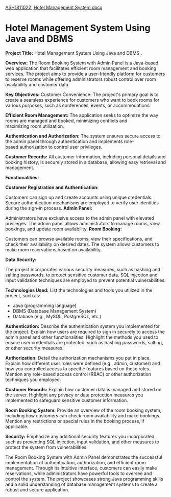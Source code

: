 [ASH1811022 ,Hotel Management System.docx](https://github.com/Bill-Board/java-project/files/12113598/ASH1811022.Hotel.Management.System.docx)
# Hotel Management System Using Java and DBMS 

**Project Title:** Hotel Management System Using Java and DBMS .

**Overview:** The Room Booking System with Admin Panel is a Java-based web application that facilitates efficient room management and booking services. The project aims to provide a user-friendly platform for customers to reserve rooms while offering administrators robust control over room availability and customer data.

  **Key Objectives:**
  Customer Convenience: The project's primary goal is to create a seamless experience for customers who want to book rooms for various      purposes, such as conferences, events, or accommodations.

  **Efficient Room Management:** The application seeks to optimize the way rooms are managed and booked, minimizing conflicts and       
  maximizing room utilization.

  **Authentication and Authorization:** The system ensures secure access to the admin panel through authentication and implements role-  
  based authorization to control user privileges.

  **Customer Records:** All customer information, including personal details and booking history, is securely stored in a database, 
  allowing easy retrieval and management.

  **Functionalities:**

  **Customer Registration and Authentication:**

  Customers can sign up and create accounts using unique credentials.
  Secure authentication mechanisms are employed to verify user identities during the sign-in process.
  **Admin Panel:**

  Administrators have exclusive access to the admin panel with elevated privileges.
  The admin panel allows administrators to manage rooms, view bookings, and update room availability.
  **Room Booking:**

  Customers can browse available rooms, view their specifications, and check their availability on desired dates.
  The system allows customers to make room reservations based on availability.
  
  **Data Security:**

  The project incorporates various security measures, such as hashing and salting passwords, to protect sensitive customer data.
  SQL injection and input validation techniques are employed to prevent potential vulnerabilities.


**Technologies Used:** List the technologies and tools you utilized in the project, such as:

- Java (programming language)
- DBMS (Database Management System)
- Database (e.g., MySQL, PostgreSQL, etc.)

**Authentication:**
Describe the authentication system you implemented for the project. Explain how users are required to sign in securely to access the admin panel and other functionalities. Highlight the methods you used to ensure user credentials are protected, such as hashing passwords, salting, or other security measures.

**Authorization:**
Detail the authorization mechanisms you put in place. Explain how different user roles were defined (e.g., admin, customer) and how you controlled access to specific features based on these roles. Mention any role-based access control (RBAC) or other authorization techniques you employed.

**Customer Records:**
Explain how customer data is managed and stored on the server. Highlight any privacy or data protection measures you implemented to safeguard sensitive customer information.

**Room Booking System:**
Provide an overview of the room booking system, including how customers can check room availability and make bookings. Mention any restrictions or special rules in the booking process, if applicable.

**Security:**
Emphasize any additional security features you incorporated, such as preventing SQL injection, input validation, and other measures to protect the system from vulnerabilities.

The Room Booking System with Admin Panel demonstrates the successful implementation of authentication, authorization, and efficient       room management. Through its intuitive interface, customers can easily make reservations, while administrators have powerful tools to     oversee and control the system. The project showcases strong Java programming skills and a solid understanding of database management     systems to create a robust and secure application.

